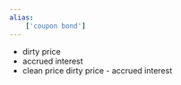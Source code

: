 ```yaml
---
alias:
    ['coupon bond']
---
```

- dirty price
- accrued interest
- clean price
    dirty price - accrued interest